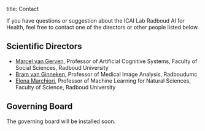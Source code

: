 title: Contact

If you have questions or suggestion about the ICAI Lab Radboud AI for Health, feel free to contact one of the directors or other people listed below.

## Scientific Directors

* [Marcel van Gerven](https://www.ru.nl/personen/gerven-m-van/), Professor of Artificial Cognitive Systems, Faculty of Social Sciences, Radboud University
* [Bram van Ginneken](http://www.diagnijmegen.nl/index.php/Bram_van_Ginneken), Professor of Medical Image Analysis, Radboudumc
* [Elena Marchiori](http://www.cs.ru.nl/~elenam/), Professor of Machine Learning for Natural Sciences, Faculty of Science, Radboud University

## Governing Board

The governing board will be installed soon.
